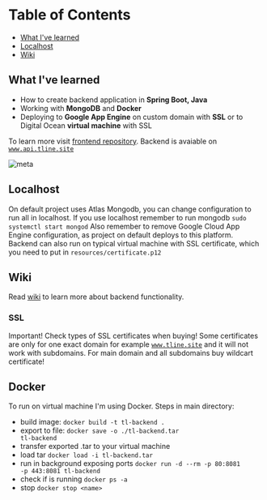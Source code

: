 # Table of Contents
* [What I've learned](#what-Ive-learned)
* [Localhost](#localhost)
* [Wiki](#wiki)

## What I've learned
* How to create backend application in **Spring Boot, Java**
* Working with **MongoDB** and **Docker**
* Deploying to **Google App Engine** on custom domain with **SSL** or to Digital Ocean **virtual machine** with SSL<br>

To learn more visit [frontend repository](https://github.com/adkuba/TL-frontend). Backend is avaiable on <code>www.api.tline.site</code>

![meta](https://storage.googleapis.com/tline-files/meta.png)

## Localhost
On default project uses Atlas Mongodb, you can change configuration to run all in localhost. If you use localhost remember to run mongodb <code>sudo systemctl start mongod</code> Also remember to remove Google Cloud App Engine configuration, as project on default deploys to this platform. Backend can also run on typical virtual machine with SSL certificate, which you need to put in <code>resources/certificate.p12</code>

## Wiki
Read [wiki](https://github.com/adkuba/TL-backend/wiki) to learn more about backend functionality.

### SSL
Important! Check types of SSL certificates when buying! Some certificates are only for one exact domain for example <code>www.tline.site</code> and it will not work with subdomains. For main domain and all subdomains buy wildcart certificate!

## Docker
To run on virtual machine I'm using Docker. Steps in main directory:
- build image: <code>docker build -t tl-backend .</code>
- export to file: <code>docker save -o ./tl-backend.tar tl-backend</code>
- transfer exported .tar to your virtual machine
- load tar <code>docker load -i tl-backend.tar</code>
- run in background exposing ports <code>docker run -d --rm -p 80:8081 -p 443:8081 tl-backend</code>
- check if is running <code>docker ps -a</code>
- stop <code>docker stop \<name\></code>